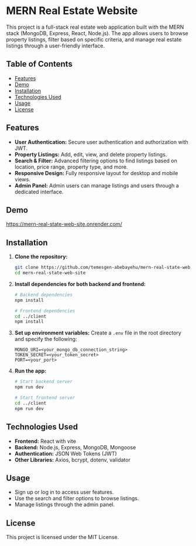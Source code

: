 
# MERN Real Estate Website

This project is a full-stack real estate web application built with the MERN stack (MongoDB, Express, React, Node.js). The app allows users to browse property listings, filter based on specific criteria, and manage real estate listings through a user-friendly interface.

## Table of Contents
- [Features](#features)
- [Demo](#demo)
- [Installation](#installation)
- [Technologies Used](#technologies-used)
- [Usage](#usage)
- [License](#license)

## Features
- **User Authentication:** Secure user authentication and authorization with JWT.
- **Property Listings:** Add, edit, view, and delete property listings.
- **Search & Filter:** Advanced filtering options to find listings based on location, price range, property type, and more.
- **Responsive Design:** Fully responsive layout for desktop and mobile views.
- **Admin Panel:** Admin users can manage listings and users through a dedicated interface.

## Demo
https://mern-real-state-web-site.onrender.com/

## Installation

1. **Clone the repository:**
   ```bash
   git clone https://github.com/temesgen-abebayehu/mern-real-state-web-site.git
   cd mern-real-state-web-site
   ```

2. **Install dependencies for both backend and frontend:**
   ```bash
   # Backend dependencies
   npm install

   # Frontend dependencies
   cd ../client
   npm install
   ```

3. **Set up environment variables:**
   Create a `.env` file in the root directory and specify the following:
   ```env
   MONGO_URI=<your_mongo_db_connection_string>
   TOKEN_SECRET=<your_token_secret>
   PORT=<your_port>
   ```

4. **Run the app:**
   ```bash
   # Start backend server
   npm run dev

   # Start frontend server
   cd ../client
   npm run dev
   ```

## Technologies Used
- **Frontend:** React with vite
- **Backend:** Node.js, Express, MongoDB, Mongoose
- **Authentication:** JSON Web Tokens (JWT)
- **Other Libraries:** Axios, bcrypt, dotenv, validator


## Usage
- Sign up or log in to access user features.
- Use the search and filter options to browse listings.
- Manage listings through the admin panel.

## License
This project is licensed under the MIT License.

